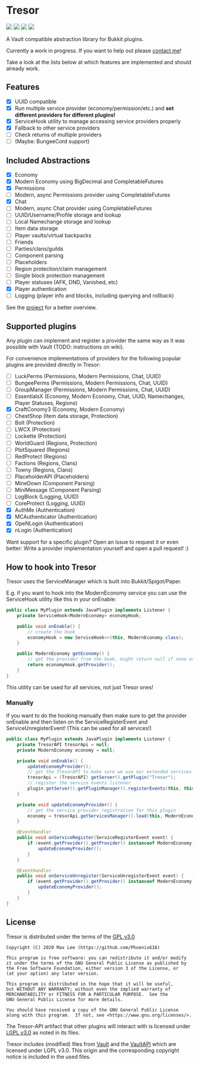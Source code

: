 # Tresor

![](https://img.shields.io/github/license/minebench/tresor) ![](https://buttons.phoenix616.dev/TresorWorkTime.svg) [![](https://img.shields.io/github/milestones/progress-percent/minebench/tresor/1?label=progress)](https://github.com/Minebench/Tresor/milestone/1) [![](https://img.shields.io/github/issues-raw/minebench/tresor)](https://github.com/Minebench/Tresor/issues)

A Vault compatible abstraction library for Bukkit plugins.

Currently a work in progress. If you want to help out please [contact me](https://phoenix616.dev/discord)!

Take a look at the lists below at which features are implemented and should already work.

## Features
- [x] UUID compatible
- [x] Run multiple service provider (economy/permission/etc.)
      and **set different providers for different plugins!**
- [x] ServiceHook utility to manage accessing service providers properly
- [x] Fallback to other service providers
- [ ] Check returns of multiple providers
- [ ] (Maybe: BungeeCord support)

## Included Abstractions
- [x] Economy
- [x] Modern Economy using BigDecimal and CompletableFutures
- [x] Permissions
- [ ] Modern, async Permissions provider using CompletableFutures
- [x] Chat
- [ ] Modern, async Chat provider using CompletableFutures
- [ ] UUID/Username/Profile storage and lookup
- [ ] Local Namechange storage and lookup
- [ ] Item data storage
- [ ] Player vaults/virtual backpacks
- [ ] Friends 
- [ ] Parties/clans/guilds
- [ ] Component parsing
- [ ] Placeholders
- [ ] Region protection/claim management
- [ ] Single block protection management
- [ ] Player statuses (AFK, DND, Vanished, etc)
- [x] Player authentication
- [ ] Logging (player info and blocks, including querying and rollback)

See the [project](https://github.com/Minebench/Tresor/projects/1) for a better overview.

## Supported plugins
Any plugin can implement and register a provider the same way as it was
 possible with Vault (TODO: instructions on wiki).

For convenience implementations of providers for the following popular
 plugins are provided directly in Tresor:

- [ ] LuckPerms (Permissions, Modern Permissions, Chat, UUID)
- [ ] BungeePerms (Permissions, Modern Permissions, Chat, UUID)
- [ ] GroupManager (Permissions, Modern Permissions, Chat, UUID)
- [ ] EssentialsX (Economy, Modern Economy, Chat, UUID, Namechanges, Player Statuses, Regions)
- [x] CraftConomy3 (Economy, Modern Economy)
- [ ] ChestShop (Item data storage, Protection)
- [ ] Bolt (Protection)
- [ ] LWCX (Protection)
- [ ] Lockette (Protection)
- [ ] WorldGuard (Regions, Protection)
- [ ] PlotSquared (Regions)
- [ ] RedProtect (Regions)
- [ ] Factions (Regions, Clans)
- [ ] Towny (Regions, Clans)
- [ ] PlaceholderAPI (Placeholders)
- [ ] MineDown (Component Parsing)
- [ ] MiniMessage (Component Parsing)
- [ ] LogBlock (Logging, UUID)
- [ ] CoreProtect (Logging, UUID)
- [x] AuthMe (Authentication)
- [x] MCAuthenticator (Authentication)
- [x] OpeNLogin (Authentication)
- [x] nLogin (Authentication)

Want support for a specific plugin? Open an issue to request it or even better:
 Write a provider implementation yourself and open a pull request! :)

## How to hook into Tresor

Tresor uses the ServiceManager which is built into Bukkit/Spigot/Paper.

E.g. if you want to hook into the ModernEconomy service you can use the ServiceHook utility like this in your onEnable:

```java
public class MyPlugin extends JavaPlugin implements Listener {
    private ServiceHook<ModernEconomy> economyHook;

    public void onEnable() {
        // create the hook
        economyHook = new ServiceHook<>(this, ModernEconomy.class);
    }

    public ModernEconomy getEconomy() {
        // get the provider from the hook, might return null if none exists!
        return economyHook.getProvider();
    }
}
```

This utility can be used for all services, not just Tresor ones!

### Manually

If you want to do the hooking manually then make sure to get the provider onEnable and then listen on the
ServiceRegisterEvent and ServiceUnregisterEvent! (This can be used for all services!)

```java
public class MyPlugin extends JavaPlugin implements Listener {
    private TresorAPI tresorApi = null;
    private ModernEconomy economy = null;

    private void onEnable() {
        updateEconomyProvider();
        // get the TresorAPI to make sure we use our extended services manager
        tresorApi = (TresorAPI) getServer().getPlugin("Tresor");
        // register the service events listener
        plugin.getServer().getPluginManager().registerEvents(this, this);
    }

    private void updateEconomyProvider() {
        // get the service provider registration for this plugin
        economy = tresorApi.getServicesManager().load(this, ModernEconomy.class);
    }

    @EventHandler
    public void onServiceRegister(ServiceRegisterEvent event) {
        if (event.getProvider().getProvider() instanceof ModernEconomy) {
            updateEconomyProvider();
        }
    }

    @EventHandler
    public void onServiceUnregister(ServiceUnregisterEvent event) {
        if (event.getProvider().getProvider() instanceof ModernEconomy) {
            updateEconomyProvider();
        }
    }
}
```

## License
Tresor is distributed under the terms of the [GPL v3.0](https://github.com/Minebench/Tresor/blob/master/LICENSE)
```
Copyright (C) 2020 Max Lee (https://github.com/Phoenix616)

This program is free software: you can redistribute it and/or modify
it under the terms of the GNU General Public License as published by
the Free Software Foundation, either version 3 of the License, or
(at your option) any later version.

This program is distributed in the hope that it will be useful,
but WITHOUT ANY WARRANTY; without even the implied warranty of
MERCHANTABILITY or FITNESS FOR A PARTICULAR PURPOSE.  See the
GNU General Public License for more details.

You should have received a copy of the GNU General Public License
along with this program.  If not, see <https://www.gnu.org/licenses/>.
```

The Tresor-API artifact that other plugins will interact with is licensed under
[LGPL v3.0](https://www.gnu.org/licenses/lgpl-3.0.txt) as noted in its files.

Tresor includes (modified) files from [Vault](https://github.com/MilkBowl/Vault)
and the [VaultAPI](https://github.com/MilkBowl/VaultAPI) which are licensed under
LGPL v3.0. This origin and the corresponding copyright notice is included in the
used files.

